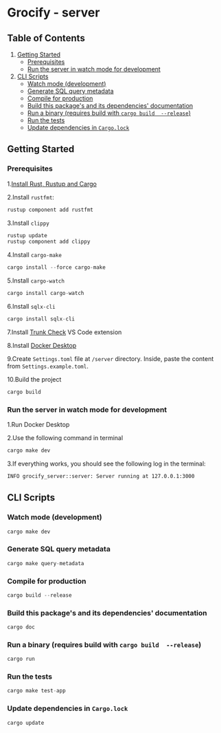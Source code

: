 # Grocify - server

## Table of Contents

1. [Getting Started](#getting-started)
   - [Prerequisites](#prerequisites)
   - [Run the server in watch mode for development](#run-the-server-in-watch-mode-for-development)
2. [CLI Scripts](#cli-scripts)
   - [Watch mode (development)](#watch-mode-development)
   - [Generate SQL query metadata](#generate-sql-query-metadata)
   - [Compile for production](#compile-for-production)
   - [Build this package's and its dependencies' documentation](#build-this-packages-and-its-dependencies-documentation)
   <!-- trunk-ignore(markdownlint/MD051) -->
   - [Run a binary (requires build with `cargo build  --release`)](#run-a-binary-requires-build-with-cargo-build---release)
   - [Run the tests](#run-the-tests)
   - [Update dependencies in `Cargo.lock`](#update-dependencies-in-cargolock)

## Getting Started

### **Prerequisites**

1.[Install Rust, Rustup and Cargo](https://www.rust-lang.org/tools/install)

2.Install `rustfmt`:

```rust
rustup component add rustfmt
```

3.Install `clippy`

```rust
rustup update
rustup component add clippy
```

4.Install `cargo-make`

```rust
cargo install --force cargo-make
```

5.Install `cargo-watch`

```rust
cargo install cargo-watch
```

6.Install `sqlx-cli`

```rust
cargo install sqlx-cli
```

7.Install [Trunk Check](https://marketplace.visualstudio.com/items?itemName=Trunk.io) VS Code extension

8.Install [Docker Desktop](https://www.docker.com/products/docker-desktop/)

9.Create `Settings.toml` file at `/server` directory. Inside, paste the content from `Settings.example.toml`.

10.Build the project

```rust
cargo build
```

### **Run the server in watch mode for development**

1.Run Docker Desktop

2.Use the following command in terminal

```rust
cargo make dev
```

3.If everything works, you should see the following log in the terminal:

```bash
INFO grocify_server::server: Server running at 127.0.0.1:3000
```

## CLI Scripts

### **Watch mode (development)**

```rust
cargo make dev
```

### **Generate SQL query metadata**

```rust
cargo make query-metadata
```

### **Compile for production**

```rust
cargo build --release
```

### **Build this package's and its dependencies' documentation**

```rust
cargo doc
```

### **Run a binary (requires build with `cargo build  --release`)**

```rust
cargo run
```

### **Run the tests**

```rust
cargo make test-app
```

### **Update dependencies in `Cargo.lock`**

```rust
cargo update
```
